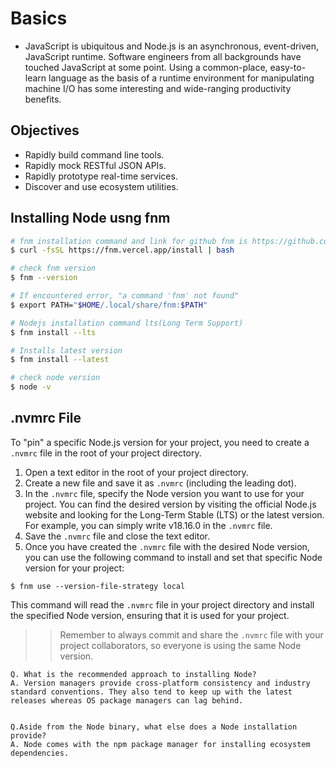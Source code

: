 # Basics

- JavaScript is ubiquitous and Node.js is an asynchronous, event-driven, JavaScript runtime. Software engineers from all backgrounds have touched JavaScript at some point. Using a common-place, easy-to-learn language as the basis of a runtime environment for manipulating machine I/O has some interesting and wide-ranging productivity benefits.


## Objectives

- Rapidly build command line tools.
- Rapidly mock RESTful JSON APIs.
- Rapidly prototype real-time services.
- Discover and use ecosystem utilities.

## Installing Node usng fnm

```bash
# fnm installation command and link for github fnm is https://github.com/Schniz/fnm.
$ curl -fsSL ht‌tps://fnm.vercel.app/install | bash

# check fnm version
$ fnm --version

# If encountered error, "a command 'fnm' not found"
$ export PATH="$HOME/.local/share/fnm:$PATH"

# Nodejs installation command lts(Long Term Support)
$ fnm install --lts

# Installs latest version
$ fnm install --latest

# check node version
$ node -v
```


## .nvmrc File

To "pin" a specific Node.js version for your project, you need to create a `.nvmrc` file in the root of your project directory.

1. Open a text editor in the root of your project directory.
2. Create a new file and save it as `.nvmrc` (including the leading dot).
3. In the `.nvmrc` file, specify the Node version you want to use for your project. You can find the desired version by visiting the official Node.js website and looking for the Long-Term Stable (LTS) or the latest version. For example, you can simply write v18.16.0 in the `.nvmrc` file.
4. Save the `.nvmrc` file and close the text editor.
5. Once you have created the `.nvmrc` file with the desired Node version, you can use the following command to install and set that specific Node version for your project:

```
$ fnm use --version-file-strategy local
```

This command will read the `.nvmrc` file in your project directory and install the specified Node version, ensuring that it is used for your project.

> > Remember to always commit and share the `.nvmrc` file with your project collaborators, so everyone is using the same Node version.

```console
Q. What is the recommended approach to installing Node?
A. Version managers provide cross-platform consistency and industry standard conventions. They also tend to keep up with the latest releases whereas OS package managers can lag behind.


Q.Aside from the Node binary, what else does a Node installation provide?
A. Node comes with the npm package manager for installing ecosystem dependencies.
```

